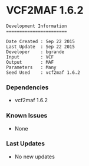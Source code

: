 # VCF2MAF 1.6.2

```
Development Information
=======================

Date Created : Sep 22 2015
Last Update  : Sep 22 2015
Developer    : bgrande
Input        : VCF
Output       : MAF
Parameters   : Many
Seed Used    : vcf2maf 1.6.2
```

### Dependencies

- vcf2maf 1.6.2

### Known Issues

- None

### Last Updates

- No new updates
